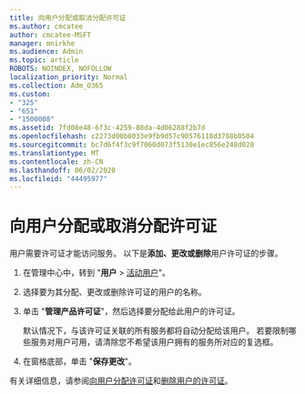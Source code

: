 ```yaml
---
title: 向用户分配或取消分配许可证
ms.author: cmcatee
author: cmcatee-MSFT
manager: mnirkhe
ms.audience: Admin
ms.topic: article
ROBOTS: NOINDEX, NOFOLLOW
localization_priority: Normal
ms.collection: Adm_O365
ms.custom:
- "325"
- "651"
- "1500008"
ms.assetid: 7fd08e48-6f3c-4259-88da-4d06288f2b7d
ms.openlocfilehash: c2273d00b8033e9fb9d57c90576118d3788b0504
ms.sourcegitcommit: bc7d6f4f3c9f7060d073f5130e1ec856e248d020
ms.translationtype: MT
ms.contentlocale: zh-CN
ms.lasthandoff: 06/02/2020
ms.locfileid: "44495977"
---
```

# <a name="assign-or-unassign-licenses-to-users"></a>向用户分配或取消分配许可证

用户需要许可证才能访问服务。 以下是**添加、更改或删除**用户许可证的步骤。
  
1. 在管理中心中，转到 "**用户** \> [活动用户](https://go.microsoft.com/fwlink/p/?linkid=834822)"。

2. 选择要为其分配、更改或删除许可证的用户的名称。

3. 单击 "**管理产品许可证**"，然后选择要分配给此用户的许可证。

    默认情况下，与该许可证关联的所有服务都将自动分配给该用户。 若要限制哪些服务对用户可用，请清除您不希望该用户拥有的服务所对应的复选框。

4. 在窗格底部，单击 "**保存更改**"。

有关详细信息，请参阅[向用户分配许可证](https://docs.microsoft.com/microsoft-365/admin/add-users/add-users)和[删除用户的许可证](https://docs.microsoft.com/microsoft-365/admin/add-users/delete-a-user)。